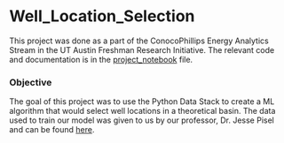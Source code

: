 # Well_Location_Selection
This project was done as a part of the ConocoPhillips Energy Analytics Stream in the UT Austin Freshman Research Initiative. The relevant code and documentation is in the [project_notebook](https://github.com/kmkhami/Well_Location_Selection/blob/main/project_notebook.ipynb) file. 
### Objective 
The goal of this project was to use the Python Data Stack to create a ML algorithm that would select well locations in a theoretical basin. The data used to train our model was given to us by our professor, Dr. Jesse Pisel and can be found [here](https://github.com/kmkhami/Well_Location_Selection/tree/main/well%20productions). 
